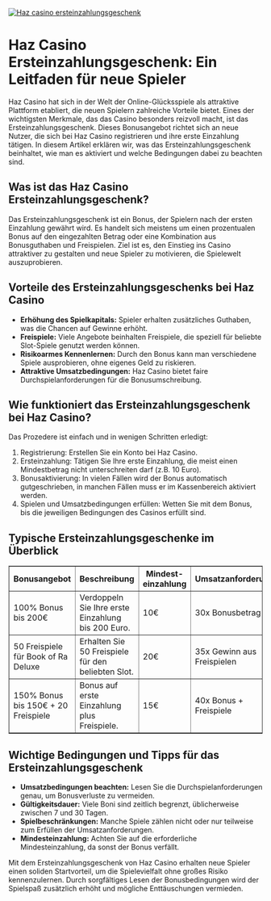 [![Haz casino ersteinzahlungsgeschenk](https://123-caf.pages.dev/gitsignup.png)](https://vrmoo.ru/Bt82HjjY)

<h1>Haz Casino Ersteinzahlungsgeschenk: Ein Leitfaden für neue Spieler</h1>  <p>Haz Casino hat sich in der Welt der Online-Glücksspiele als attraktive Plattform etabliert, die neuen Spielern zahlreiche Vorteile bietet. Eines der wichtigsten Merkmale, das das Casino besonders reizvoll macht, ist das Ersteinzahlungsgeschenk. Dieses Bonusangebot richtet sich an neue Nutzer, die sich bei Haz Casino registrieren und ihre erste Einzahlung tätigen. In diesem Artikel erklären wir, was das Ersteinzahlungsgeschenk beinhaltet, wie man es aktiviert und welche Bedingungen dabei zu beachten sind.</p>  <h2>Was ist das Haz Casino Ersteinzahlungsgeschenk?</h2>  <p>Das Ersteinzahlungsgeschenk ist ein Bonus, der Spielern nach der ersten Einzahlung gewährt wird. Es handelt sich meistens um einen prozentualen Bonus auf den eingezahlten Betrag oder eine Kombination aus Bonusguthaben und Freispielen. Ziel ist es, den Einstieg ins Casino attraktiver zu gestalten und neue Spieler zu motivieren, die Spielewelt auszuprobieren.</p>  <h2>Vorteile des Ersteinzahlungsgeschenks bei Haz Casino</h2>  <ul>   <li><strong>Erhöhung des Spielkapitals:</strong> Spieler erhalten zusätzliches Guthaben, was die Chancen auf Gewinne erhöht.</li>   <li><strong>Freispiele:</strong> Viele Angebote beinhalten Freispiele, die speziell für beliebte Slot-Spiele genutzt werden können.</li>   <li><strong>Risikoarmes Kennenlernen:</strong> Durch den Bonus kann man verschiedene Spiele ausprobieren, ohne eigenes Geld zu riskieren.</li>   <li><strong>Attraktive Umsatzbedingungen:</strong> Haz Casino bietet faire Durchspielanforderungen für die Bonusumschreibung.</li> </ul>  <h2>Wie funktioniert das Ersteinzahlungsgeschenk bei Haz Casino?</h2>  <p>Das Prozedere ist einfach und in wenigen Schritten erledigt:</p>  <ol>   <li>Registrierung: Erstellen Sie ein Konto bei Haz Casino.</li>   <li>Ersteinzahlung: Tätigen Sie Ihre erste Einzahlung, die meist einen Mindestbetrag nicht unterschreiten darf (z.B. 10 Euro).</li>   <li>Bonusaktivierung: In vielen Fällen wird der Bonus automatisch gutgeschrieben, in manchen Fällen muss er im Kassenbereich aktiviert werden.</li>   <li>Spielen und Umsatzbedingungen erfüllen: Wetten Sie mit dem Bonus, bis die jeweiligen Bedingungen des Casinos erfüllt sind.</li> </ol>  <h2>Typische Ersteinzahlungsgeschenke im Überblick</h2>  <table border="1" cellpadding="8" cellspacing="0">   <thead>     <tr>       <th>Bonusangebot</th>       <th>Beschreibung</th>       <th>Mindest-einzahlung</th>       <th>Umsatzanforderung</th>     </tr>   </thead>   <tbody>     <tr>       <td>100% Bonus bis 200€</td>       <td>Verdoppeln Sie Ihre erste Einzahlung bis 200 Euro.</td>       <td>10€</td>       <td>30x Bonusbetrag</td>     </tr>     <tr>       <td>50 Freispiele für Book of Ra Deluxe</td>       <td>Erhalten Sie 50 Freispiele für den beliebten Slot.</td>       <td>20€</td>       <td>35x Gewinn aus Freispielen</td>     </tr>     <tr>       <td>150% Bonus bis 150€ + 20 Freispiele</td>       <td>Bonus auf erste Einzahlung plus Freispiele.</td>       <td>15€</td>       <td>40x Bonus + Freispiele</td>     </tr>   </tbody> </table>  <h2>Wichtige Bedingungen und Tipps für das Ersteinzahlungsgeschenk</h2>  <ul>   <li><strong>Umsatzbedingungen beachten:</strong> Lesen Sie die Durchspielanforderungen genau, um Bonusverluste zu vermeiden.</li>   <li><strong>Gültigkeitsdauer:</strong> Viele Boni sind zeitlich begrenzt, üblicherweise zwischen 7 und 30 Tagen.</li>   <li><strong>Spielbeschränkungen:</strong> Manche Spiele zählen nicht oder nur teilweise zum Erfüllen der Umsatzanforderungen.</li>   <li><strong>Mindesteinzahlung:</strong> Achten Sie auf die erforderliche Mindesteinzahlung, da sonst der Bonus verfällt.</li> </ul>  <p>Mit dem Ersteinzahlungsgeschenk von Haz Casino erhalten neue Spieler einen soliden Startvorteil, um die Spielevielfalt ohne großes Risiko kennenzulernen. Durch sorgfältiges Lesen der Bonusbedingungen wird der Spielspaß zusätzlich erhöht und mögliche Enttäuschungen vermieden.</p>